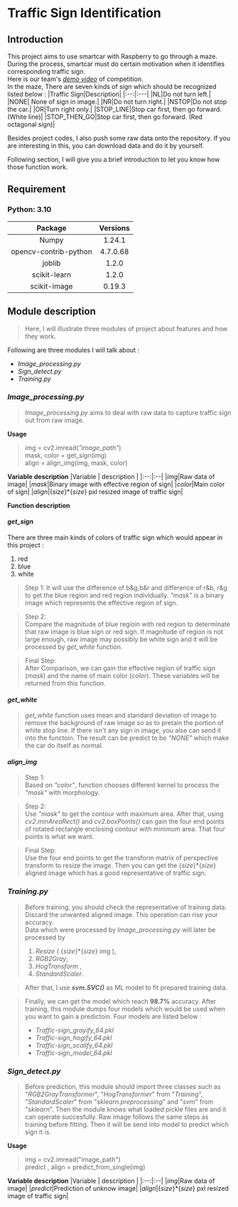 # Traffic Sign Identification

## **Introduction**
This project aims to use smartcar with Raspberry to go through a maze.  
During the process, smartcar must do certain motivation when it identifies corresponding traffic sign.  
Here is our team's [_demo video_](https://youtube.com/shorts/5QEpH4niNis?feature=share) of competition.  
In the maze, There are seven kinds of sign which should be recognized listed below :
|Traffic Sign|Description|
|:--:|:---|
|NL|Do not turn left.|
|NONE| None of sign in image.|
|NR|Do not turn right.|
|NSTOP|Do not stop the car.|
|OR|Turn right only.|
|STOP_LINE|Stop car first, then go forward. (White line)| 
|STOP_THEN_GO|Stop car first, then go forward. (Red octagonal sign)|

Besides project codes, I also push some raw data onto the repository. If you are interesting in this, you can download data and do it by yourself.

Following section, I will give you a brief introduction to let you know how those function work.

## **Requirement**
### Python: 3.10
| Package| Versions|
|:---:|:---:|
|Numpy|1.24.1|
|opencv-contrib-python|4.7.0.68|
|joblib|1.2.0|
|scikit-learn|1.2.0|
|scikit-image|0.19.3|



## **Module description**
>Here, I will illustrate three modules of project about features and how they work.   

Following are three modules I will talk about :
* _Image_processing.py_
* _Sign_detect.py_
* _Training.py_
### **_Image_processing.py_**
>_Image_processing.py_ aims to deal with raw data to capture traffic sign out from raw image.  

**Usage**
> img = cv2.imread(_"image_path"_)  
mask, color = get_sign(img)  
align = align_img(img, mask, color)

**Variable description**
|Variable | description |
|:--:|:--|
|_img_|Raw data of image|
|_mask_|Binary image with effective region of sign|
|_color_|Main color of sign|
|_align_|{_size_}*{_size_} pxl resized image of traffic sign|

**Function description**  
#### **_get_sign_** 
There are three main kinds of colors of traffic sign which would appear in this project :
1. red 
2. blue 
3. white  

>Step 1:
>It will use the difference of b&g,b&r  and difference of r&b, r&g to get the blue region and red region individually. _"mask"_ is a binary image which represents the effective region of sign.  

>Step 2:  
Compare the magnitude of blue regioin with red region to determinate that raw image is blue sign or red sign. If magnitude of region is not large enough, raw image may possibly be white sign and it will be processed by _get_white_ function.  

>Final Step:  
After Comparison, we can gain the effective region  of traffic sign (_mask_) and the name of main color (_color_). These variables will be returned from this function.
#### **_get_white_** 
>_get_white_ function uses mean and standard deviation of image to remove the background of raw image so as to pretain the portion of white stop line. If there isn't any sign in image, you alse can send it into the functoin. The result can be predict to be _"NONE"_ which make the car do itself as normal. 

#### **_align_img_**

>Step 1:  
Based on _"color"_, function chooses different kernel to process the _"mask"_ with morphology.

>Step 2:  
Use _"mask"_ to get the contour with maximum area. 
After that, using _cv2.minAreaRect()_ and _cv2.boxPoints()_ can gain the four end points of rotated rectangle enclosing contour with minimum area. That four points is what we want. 

>Final Step:  
Use the four end points to get the transform matrix of perspective transform to resize the image. Then you can get the {_size_}*{_size_} aligned image which has a good representative of traffic sign. 
### **_Training.py_**
>Before training, you should check the representative of training data. Discard the unwanted aligned image. This operation can rise your accuracy.  
Data which were processed by _Image_processing.py_ will later be processed by  
>1. _Resize_ ( {_size_}*{_size_} img ), 
>2. _RGB2Gray_, 
>3. _HogTransform_ , 
>4. _StandardScaler_.     

>After that, I use **_svm.SVC()_** as ML model to fit prepared training data. 

>Finally, we can get the model which reach **98.7%** accuracy. After training, this module dumps four models which would be used when you want to gain a predictoin. Four models are listed below :
>* _Traffic-sign_grayify_64.pkl_
>* _Traffic-sign_hogify_64.pkl_
>* _Traffic-sign_scalify_64.pkl_
>* _Traffic-sign_model_64.pkl_
### **_Sign_detect.py_**
>Before prediction, this module should import three classes such as "_RGB2GrayTransformer_", "_HogTransformer_" from "_Training_", "_StandardScaler_"  from "_sklearn.preprocessing_" and "_svm_" from "_sklearn_". Then the module knows what loaded pickle files are and it can operate succesfully.
Raw image follows the same steps as training before fitting. Then it will be send into model to predict which sign it is.

**Usage**
>img = cv2.imread("image_path")  
>predict , align = predict_from_single(img)  

**Variable description**
|Variable | description |
|:--:|:--|
|_img_|Raw data of image|
|_predict_|Prediction of unknow image|
|_align_|{_size_}*{_size_} pxl resized image of traffic sign|
